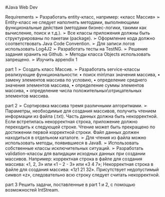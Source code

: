 #Java Web Dev

Requirements ➢ Разработать entity-класс, например: «класс Массив» ➢ Entity-класс не следует наполнять методами, выполняющими функциональные действия (методами бизнес-логики, такими как вычисление, поиск и т.д.). ➢ Все классы приложения должны быть структурированы по пакетам (package). ➢ Оформление кода должно соответствовать Java Code Convention. ➢ Для записи логов использовать Log4J2 ➢ Разработать тесты на TestNG. ➢ Решение задания хранить на Github. ➢ Методы класса Objects использовать запрещено. ➢ Изучить appendix 1

part 1 ➢ Создать класс Массив. ➢ Разработать service-классы реализующие функциональности: • поиск min\max значения массива, • замену элементов массива по условию, • определение среднего значения элементов массива, • определение суммы элементов массива, • определение числа положительных\отрицательных элементов массива.

part 2 ➢ Сортировка массива тремя различными алгоритмами. ➢ Параметры, необходимые для создания массивов, получить чтением информации из файла (.txt). Часть данных должна быть некорректной. Если встретилась некорректная строка, приложение должно переходить к следующей строке. Чтение может быть прекращено по достижении первой корректной строки. Файл данных должен находиться в отдельном каталоге. ➢ Для чтения из файла можно использовать методы, появившиеся в Java8. ➢ Использовать собственные классы исключительных ситуаций. ➢ Разработать validation-классы для валидации исходных данных при создании массивов. Например: корректная строка в файле для создания массива: «1, 2, 3» или «1 – 2 - 3» или «3 4 7»; Некорректная строка в файле для создания массива: «1z1 21 32». Присутствует недопустимый символ «z», следовательно всю строку следует считать некорректной.

part 3 Решить задачи, поставленные в part 1 и 2, с помощью возможностей IntStream.